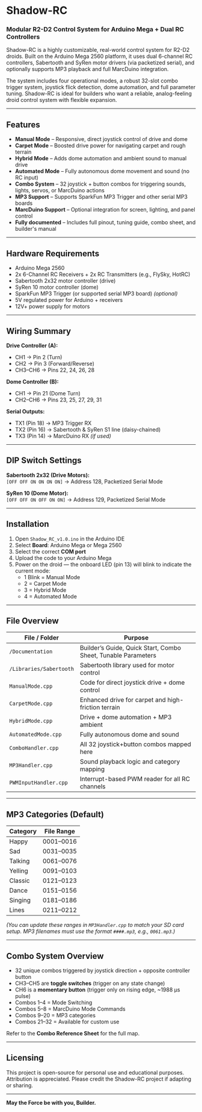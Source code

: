 # Shadow-RC
### Modular R2-D2 Control System for Arduino Mega + Dual RC Controllers

Shadow-RC is a highly customizable, real-world control system for R2-D2 droids. Built on the Arduino Mega 2560 platform, it uses dual 6-channel RC controllers, Sabertooth and SyRen motor drivers (via packetized serial), and optionally supports MP3 playback and full MarcDuino integration.

The system includes four operational modes, a robust 32-slot combo trigger system, joystick flick detection, dome automation, and full parameter tuning. Shadow-RC is ideal for builders who want a reliable, analog-feeling droid control system with flexible expansion.

---

## Features

- **Manual Mode** – Responsive, direct joystick control of drive and dome
- **Carpet Mode** – Boosted drive power for navigating carpet and rough terrain
- **Hybrid Mode** – Adds dome automation and ambient sound to manual drive
- **Automated Mode** – Fully autonomous dome movement and sound (no RC input)
- **Combo System** – 32 joystick + button combos for triggering sounds, lights, servos, or MarcDuino actions
- **MP3 Support** – Supports SparkFun MP3 Trigger and other serial MP3 boards
- **MarcDuino Support** – Optional integration for screen, lighting, and panel control
- **Fully documented** – Includes full pinout, tuning guide, combo sheet, and builder's manual

---

## Hardware Requirements

- Arduino Mega 2560
- 2x 6-Channel RC Receivers + 2x RC Transmitters (e.g., FlySky, HotRC)
- Sabertooth 2x32 motor controller (drive)
- SyRen 10 motor controller (dome)
- SparkFun MP3 Trigger (or supported serial MP3 board) *(optional)*
- 5V regulated power for Arduino + receivers
- 12V+ power supply for motors

---

## Wiring Summary

**Drive Controller (A):**
- CH1 → Pin 2 (Turn)
- CH2 → Pin 3 (Forward/Reverse)
- CH3–CH6 → Pins 22, 24, 26, 28

**Dome Controller (B):**
- CH1 → Pin 21 (Dome Turn)
- CH2–CH6 → Pins 23, 25, 27, 29, 31

**Serial Outputs:**
- TX1 (Pin 18) → MP3 Trigger RX
- TX2 (Pin 16) → Sabertooth & SyRen S1 line (daisy-chained)
- TX3 (Pin 14) → MarcDuino RX *(if used)*

---

## DIP Switch Settings

**Sabertooth 2x32 (Drive Motors):**  
`[OFF OFF ON ON ON ON]` → Address 128, Packetized Serial Mode

**SyRen 10 (Dome Motor):**  
`[OFF OFF ON OFF ON ON]` → Address 129, Packetized Serial Mode

---

## Installation

1. Open `Shadow_RC_v1.0.ino` in the Arduino IDE
2. Select **Board**: Arduino Mega or Mega 2560
3. Select the correct **COM port**
4. Upload the code to your Arduino Mega
5. Power on the droid — the onboard LED (pin 13) will blink to indicate the current mode:
   - 1 Blink = Manual Mode
   - 2 = Carpet Mode
   - 3 = Hybrid Mode
   - 4 = Automated Mode

---

## File Overview

| File / Folder | Purpose |
|---------------|---------|
| `/Documentation` | Builder’s Guide, Quick Start, Combo Sheet, Tunable Parameters |
| `/Libraries/Sabertooth` | Sabertooth library used for motor control |
| `ManualMode.cpp` | Code for direct joystick drive + dome control |
| `CarpetMode.cpp` | Enhanced drive for carpet and high-friction terrain |
| `HybridMode.cpp` | Drive + dome automation + MP3 ambient |
| `AutomatedMode.cpp` | Fully autonomous dome and sound |
| `ComboHandler.cpp` | All 32 joystick+button combos mapped here |
| `MP3Handler.cpp` | Sound playback logic and category mapping |
| `PWMInputHandler.cpp` | Interrupt-based PWM reader for all RC channels |

---

## MP3 Categories (Default)

| Category | File Range |
|----------|------------|
| Happy    | 0001–0016 |
| Sad      | 0031–0035 |
| Talking  | 0061–0076 |
| Yelling  | 0091–0103 |
| Classic  | 0121–0123 |
| Dance    | 0151–0156 |
| Singing  | 0181–0186 |
| Lines    | 0211–0212 |

*(You can update these ranges in `MP3Handler.cpp` to match your SD card setup. MP3 filenames must use the format `####.mp3`, e.g., `0061.mp3`.)*

---

## Combo System Overview

- 32 unique combos triggered by joystick direction + opposite controller button
- CH3–CH5 are **toggle switches** (trigger on any state change)
- CH6 is a **momentary button** (trigger only on rising edge, ~1988 µs pulse)
- Combos 1–4 = Mode Switching
- Combos 5–8 = MarcDuino Mode Commands
- Combos 9–20 = MP3 categories
- Combos 21–32 = Available for custom use

Refer to the **Combo Reference Sheet** for the full map.

---

## Licensing

This project is open-source for personal use and educational purposes. Attribution is appreciated. Please credit the Shadow-RC project if adapting or sharing.

---

**May the Force be with you, Builder.**
